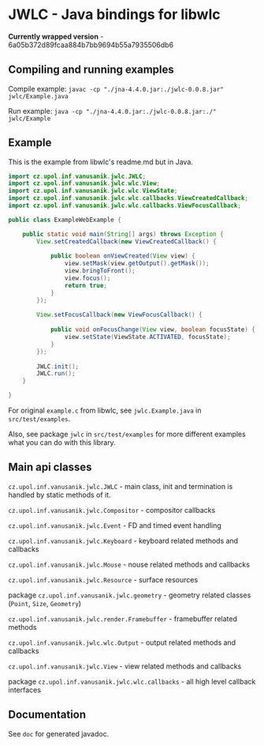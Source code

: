 # JWLC - Java bindings for libwlc

**Currently wrapped version** - 6a05b372d89fcaa884b7bb9694b55a7935506db6

## Compiling and running examples

Compile example: `javac -cp "./jna-4.4.0.jar:./jwlc-0.0.8.jar" jwlc/Example.java`

Run example: `java -cp "./jna-4.4.0.jar:./jwlc-0.0.8.jar:./" jwlc/Example`

## Example

This is the example from libwlc's readme.md but in Java.

```java
import cz.upol.inf.vanusanik.jwlc.JWLC;
import cz.upol.inf.vanusanik.jwlc.wlc.View;
import cz.upol.inf.vanusanik.jwlc.wlc.ViewState;
import cz.upol.inf.vanusanik.jwlc.wlc.callbacks.ViewCreatedCallback;
import cz.upol.inf.vanusanik.jwlc.wlc.callbacks.ViewFocusCallback;

public class ExampleWebExample {

	public static void main(String[] args) throws Exception {
		View.setCreatedCallback(new ViewCreatedCallback() {
			
			public boolean onViewCreated(View view) {
				view.setMask(view.getOutput().getMask());
				view.bringToFront();
				view.focus();
				return true;
			}
		});
		
		View.setFocusCallback(new ViewFocusCallback() {
			
			public void onFocusChange(View view, boolean focusState) {
				view.setState(ViewState.ACTIVATED, focusState);
			}
		});
		
		JWLC.init();
		JWLC.run();
	}

}
```

For original `example.c` from libwlc, see `jwlc.Example.java` in `src/test/examples`.

Also, see package `jwlc` in `src/test/examples` for more different examples what you can do with this library.

## Main api classes

`cz.upol.inf.vanusanik.jwlc.JWLC` - main class, init and termination is handled by static methods of it.

`cz.upol.inf.vanusanik.jwlc.Compositor` - compositor callbacks

`cz.upol.inf.vanusanik.jwlc.Event` - FD and timed event handling

`cz.upol.inf.vanusanik.jwlc.Keyboard` - keyboard related methods and callbacks

`cz.upol.inf.vanusanik.jwlc.Mouse` - nouse related methods and callbacks

`cz.upol.inf.vanusanik.jwlc.Resource` - surface resources 

package `cz.upol.inf.vanusanik.jwlc.geometry` - geometry related classes (`Point`, `Size`, `Geometry`)

`cz.upol.inf.vanusanik.jwlc.render.Framebuffer` - framebuffer related methods

`cz.upol.inf.vanusanik.jwlc.wlc.Output` - output related methods and callbacks

`cz.upol.inf.vanusanik.jwlc.View` - view related methods and callbacks

package `cz.upol.inf.vanusanik.jwlc.wlc.callbacks` - all high level callback interfaces

## Documentation

See `doc` for generated javadoc.
